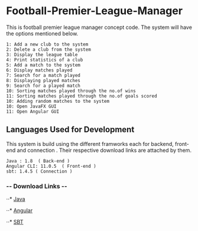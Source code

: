 # Football-Premier-League-Manager
This is football premier league manager concept code. The system will have the options mentioned below.

    1: Add a new club to the system
    2: Delete a club from the system
    3: Display the league table
    4: Print statistics of a club
    5: Add a match to the system
    6: Display matches played
    7: Search for a match played
    8: Displaying played matches
    9: Search for a played match
    10: Sorting matches played through the no.of wins
    11: Sorting matches played through the no.of goals scored
    10: Adding random matches to the system   
    10: Open JavaFX GUI
    11: Open Angular GUI
    
## Languages Used for Development

This system is build using the different framworks each for backend, front-end and connection . Their respective download links are attached by them.

    Java : 1.8  ( Back-end )                
    Angular CLI: 11.0.5  ( Front-end )      
    sbt: 1.4.5 ( Connection )              
    

### -- Download Links --
⋅⋅* [Java](https://www.oracle.com/java/technologies/javase/javase-jdk8-downloads.html)

⋅⋅* [Angular](https://cli.angular.io/)

⋅⋅* [SBT](https://www.scala-sbt.org/download.html)
    
